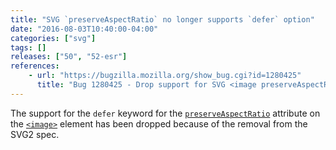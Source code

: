 ```yaml
---
title: "SVG `preserveAspectRatio` no longer supports `defer` option"
date: "2016-08-03T10:40:00-04:00"
categories: ["svg"]
tags: []
releases: ["50", "52-esr"]
references:
    - url: "https://bugzilla.mozilla.org/show_bug.cgi?id=1280425"
      title: "Bug 1280425 - Drop support for SVG <image preserveAspectRatio=\"defer ...\">"
---
```

The support for the `defer` keyword for the [`preserveAspectRatio`](https://developer.mozilla.org/docs/Web/SVG/Attribute/preserveAspectRatio) attribute on the [`<image>`](https://developer.mozilla.org/docs/Web/SVG/Element/image) element has been dropped because of the removal from the SVG2 spec.
